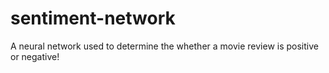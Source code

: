 # sentiment-network
A neural network used to determine the whether a movie review is positive or negative!
